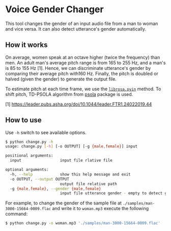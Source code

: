 # Voice Gender Changer

This tool changes the gender of an input audio file from a man to woman and vice versa. It can also detect utterance's gender automatically.

## How it works

On average, women speak at an octave higher (twice the frequency) than men. An adult man's average pitch range is from 165 to 255 Hz, and a man's is 85 to 155 Hz [1]. Hence, we can discriminate utterance's gender by comparing their average pitch with160 Hz. Finally, the pitch is doubled or halved (given the gender) to generate the output file. 

To estimate pitch at each time frame, we use the [`librosa.pyin`](https://librosa.org/doc/main/generated/librosa.pyin.html) method. To shift pitch, TD-PSOLA algorithm from [psola](https://github.com/maxrmorrison/psola) package is used.



[1] https://leader.pubs.asha.org/doi/10.1044/leader.FTR1.24022019.44

## How to use

Use `-h` switch to see available options.

```bash
$ python change.py -h
usage: change.py [-h] [-o OUTPUT] [-g {male,female}] input

positional arguments:
  input                 input file rlative file

optional arguments:
  -h, --help            show this help message and exit
  -o OUTPUT, --output OUTPUT
                        output file relative path
  -g {male,female}, --gender {male,female}
                        input file utterance gender - empty to detect gender automatically
```

For example, to change the gender of the sample file at `./samples/man-3000-15664-0009.flac` and write it to `woman.mp3` execute the following command:

```bash
$ python change.py -o woman.mp3 './samples/man-3000-15664-0009.flac'
```

